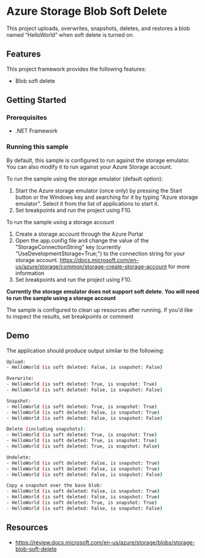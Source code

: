 # Azure Storage Blob Soft Delete

This project uploads, overwrites, snapshots, deletes, and restores a blob named “HelloWorld” when soft delete is turned on.

## Features

This project framework provides the following features:

* Blob soft delete

## Getting Started

### Prerequisites

- .NET Framework

### Running this sample

By default, this sample is configured to run against the storage emulator. You can also modify it to run against your Azure Storage account.

To run the sample using the storage emulator (default option):
1. Start the Azure storage emulator (once only) by pressing the Start button or the Windows key and searching for it by typing "Azure storage emulator". Select it from the list of applications to start it.
2. Set breakpoints and run the project using F10.

To run the sample using a storage account
1. Create a storage account through the Azure Portal
2. Open the app.config file and change the value of the "StorageConnectionString" key (currently "UseDevelopmentStorage=True;") to the connection string for your storage account.
 https://docs.microsoft.com/en-us/azure/storage/common/storage-create-storage-account for more information
3. Set breakpoints and run the project using F10.

**Currently the storage emulator does not support soft delete. You will need to run the sample using a storage account**

The sample is configured to clean up resources after running. If you'd like to inspect the results, set breakpoints or comment


## Demo

The application should produce output similar to the following:

```bash
Upload:
- HelloWorld (is soft deleted: False, is snapshot: False)

Overwrite:
- HelloWorld (is soft deleted: True, is snapshot: True)
- HelloWorld (is soft deleted: False, is snapshot: False)

Snapshot:
- HelloWorld (is soft deleted: True, is snapshot: True)
- HelloWorld (is soft deleted: False, is snapshot: True)
- HelloWorld (is soft deleted: False, is snapshot: False)

Delete (including snapshots):
- HelloWorld (is soft deleted: True, is snapshot: True)
- HelloWorld (is soft deleted: True, is snapshot: True)
- HelloWorld (is soft deleted: True, is snapshot: False)

Undelete:
- HelloWorld (is soft deleted: False, is snapshot: True)
- HelloWorld (is soft deleted: False, is snapshot: True)
- HelloWorld (is soft deleted: False, is snapshot: False)

Copy a snapshot over the base blob:
- HelloWorld (is soft deleted: False, is snapshot: True)
- HelloWorld (is soft deleted: False, is snapshot: True)
- HelloWorld (is soft deleted: True, is snapshot: True)
- HelloWorld (is soft deleted: False, is snapshot: False)
```

## Resources

- https://review.docs.microsoft.com/en-us/azure/storage/blobs/storage-blob-soft-delete
